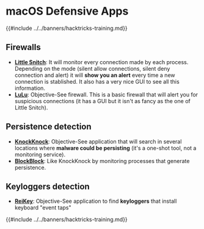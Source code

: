# macOS Defensive Apps

{{#include ../../banners/hacktricks-training.md}}

## Firewalls

- [**Little Snitch**](https://www.obdev.at/products/littlesnitch/index.html): It will monitor every connection made by each process. Depending on the mode (silent allow connections, silent deny connection and alert) it will **show you an alert** every time a new connection is stablished. It also has a very nice GUI to see all this information.
- [**LuLu**](https://objective-see.org/products/lulu.html): Objective-See firewall. This is a basic firewall that will alert you for suspicious connections (it has a GUI but it isn't as fancy as the one of Little Snitch).

## Persistence detection

- [**KnockKnock**](https://objective-see.org/products/knockknock.html): Objective-See application that will search in several locations where **malware could be persisting** (it's a one-shot tool, not a monitoring service).
- [**BlockBlock**](https://objective-see.org/products/blockblock.html): Like KnockKnock by monitoring processes that generate persistence.

## Keyloggers detection

- [**ReiKey**](https://objective-see.org/products/reikey.html): Objective-See application to find **keyloggers** that install keyboard "event taps"

{{#include ../../banners/hacktricks-training.md}}



